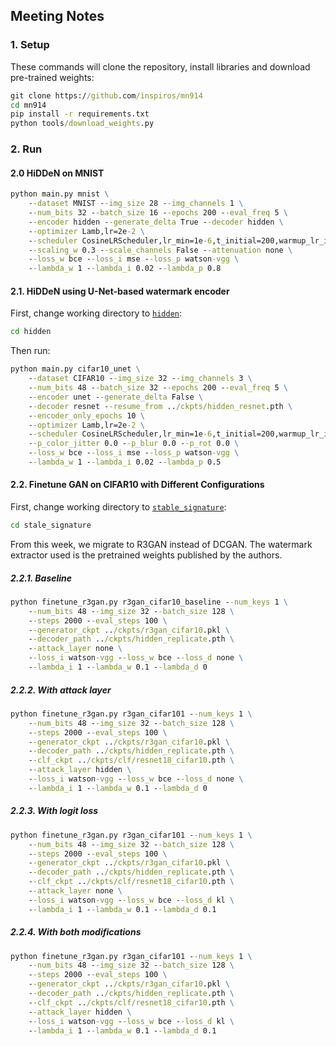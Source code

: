 ## Meeting Notes

### 1. Setup

These commands will clone the repository, install libraries and download pre-trained weights:

```cmd
git clone https://github.com/inspiros/mn914
cd mn914
pip install -r requirements.txt
python tools/download_weights.py
```

### 2. Run

#### 2.0 HiDDeN on MNIST

```cmd
python main.py mnist \
    --dataset MNIST --img_size 28 --img_channels 1 \
    --num_bits 32 --batch_size 16 --epochs 200 --eval_freq 5 \
    --encoder hidden --generate_delta True --decoder hidden \
    --optimizer Lamb,lr=2e-2 \
    --scheduler CosineLRScheduler,lr_min=1e-6,t_initial=200,warmup_lr_init=1e-6,warmup_t=5 \
    --scaling_w 0.3 --scale_channels False --attenuation none \
    --loss_w bce --loss_i mse --loss_p watson-vgg \
    --lambda_w 1 --lambda_i 0.02 --lambda_p 0.8
```

#### 2.1. HiDDeN using U-Net-based watermark encoder

First, change working directory to [`hidden`](hidden):

```cmd
cd hidden
```

Then run:

```cmd
python main.py cifar10_unet \
    --dataset CIFAR10 --img_size 32 --img_channels 3 \
    --num_bits 48 --batch_size 32 --epochs 200 --eval_freq 5 \
    --encoder unet --generate_delta False \
    --decoder resnet --resume_from ../ckpts/hidden_resnet.pth \
    --encoder_only_epochs 10 \
    --optimizer Lamb,lr=2e-2 \
    --scheduler CosineLRScheduler,lr_min=1e-6,t_initial=200,warmup_lr_init=1e-6,warmup_t=5 \
    --p_color_jitter 0.0 --p_blur 0.0 --p_rot 0.0 \
    --loss_w bce --loss_i mse --loss_p watson-vgg \
    --lambda_w 1 --lambda_i 0.02 --lambda_p 0.5
```

#### 2.2. Finetune GAN on CIFAR10 with Different Configurations

First, change working directory to [`stable_signature`](stable_signature):

```cmd
cd stale_signature
```

From this week, we migrate to R3GAN instead of DCGAN.
The watermark extractor used is the pretrained weights published by the authors.

##### 2.2.1. Baseline

```cmd
python finetune_r3gan.py r3gan_cifar10_baseline --num_keys 1 \
    --num_bits 48 --img_size 32 --batch_size 128 \
    --steps 2000 --eval_steps 100 \
    --generator_ckpt ../ckpts/r3gan_cifar10.pkl \
    --decoder_path ../ckpts/hidden_replicate.pth \
    --attack_layer none \
    --loss_i watson-vgg --loss_w bce --loss_d none \
    --lambda_i 1 --lambda_w 0.1 --lambda_d 0
```

##### 2.2.2. With attack layer

```cmd
python finetune_r3gan.py r3gan_cifar101 --num_keys 1 \
    --num_bits 48 --img_size 32 --batch_size 128 \
    --steps 2000 --eval_steps 100 \
    --generator_ckpt ../ckpts/r3gan_cifar10.pkl \
    --decoder_path ../ckpts/hidden_replicate.pth \
    --clf_ckpt ../ckpts/clf/resnet18_cifar10.pth \
    --attack_layer hidden \
    --loss_i watson-vgg --loss_w bce --loss_d none \
    --lambda_i 1 --lambda_w 0.1 --lambda_d 0
```

##### 2.2.3. With logit loss

```cmd
python finetune_r3gan.py r3gan_cifar101 --num_keys 1 \
    --num_bits 48 --img_size 32 --batch_size 128 \
    --steps 2000 --eval_steps 100 \
    --generator_ckpt ../ckpts/r3gan_cifar10.pkl \
    --decoder_path ../ckpts/hidden_replicate.pth \
    --clf_ckpt ../ckpts/clf/resnet18_cifar10.pth \
    --attack_layer none \
    --loss_i watson-vgg --loss_w bce --loss_d kl \
    --lambda_i 1 --lambda_w 0.1 --lambda_d 0.1
```

##### 2.2.4. With both modifications

```cmd
python finetune_r3gan.py r3gan_cifar101 --num_keys 1 \
    --num_bits 48 --img_size 32 --batch_size 128 \
    --steps 2000 --eval_steps 100 \
    --generator_ckpt ../ckpts/r3gan_cifar10.pkl \
    --decoder_path ../ckpts/hidden_replicate.pth \
    --clf_ckpt ../ckpts/clf/resnet18_cifar10.pth \
    --attack_layer hidden \
    --loss_i watson-vgg --loss_w bce --loss_d kl \
    --lambda_i 1 --lambda_w 0.1 --lambda_d 0.1
```
